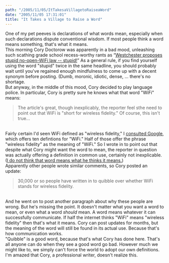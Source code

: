```yaml
---
path: "/2005/11/05/ItTakesaVillagetoRaiseaWord" 
date: "2005/11/05 17:31:01" 
title: "It Takes a Village to Raise a Word" 
---
```

One of my pet peeves is declarations of what words mean, especially when such declarations dispute conventional wisdom. If most people think a word means something, that's what it means.<br>This morning Cory Doctorow was apparently in a bad mood, unleashing such scathing grade school recess-worthy rants as <q><a href="http://www.boingboing.net/2005/11/05/westchester_proposes.html">Westchester proposes stupid no-open-WiFi law -- stupid!</a></q> As a general rule, if you find yourself using the word "stupid" twice in the same headline, you should probably wait until you've regained enough mindfulness to come up with a decent synonym before posting.  (Dumb, moronic, idiotic, dense, ... there's no shortage.<br>But anyway, in the middle of this mood, Cory decided to play language police. In particular, Cory is pretty sure he knows what that word "WiFi" means:<br><blockquote>The article's great, though inexplicably, the reporter feel sthe need to point out that WiFi is "short for wireless fidelity." Of course, this isn't true...</blockquote><br>Fairly certain I'd seen WiFi defined as "wireless fidelity," I <a href="http://www.google.com/search?q=define:wifi">consulted Google</a>, which offers ten defintions for "WiFi." Half of those offer the phrase "wireless fidelity" as the meaning of "WiFi." So I wrote in to point out that despite what Cory might want the word to mean, the reporter in question was actually offering a definition in common use, certainly not inexplicable. (<a href="http://www.imdb.com/title/tt0093779/quotes">I do not think that word means what he thinks it means.</a>)<br>Apparently other people wrote similar comments, so Cory posted an update:<br><blockquote>30,000 or so people have written in to quibble over whether WiFi stands for wireless fidelity.</blockquote><br>And he went on to post another paragraph about why these people are wrong. But he's missing the point. It doesn't matter what you want a word to mean, or even what a word *should* mean. A word means whatever it can successfully communicate. If half the internet thinks "WiFi" means "wireless fidelity" then that's what it means. Cory can post updates for months, but the meaning of the word will still be found in its actual use. Because that's how communication works.<br>"Quibble" is a good word, because that's what Cory has done here. That's all anyone can do when they see a good word go bad. However much we might like to, we simply can't force the world to adopt our own definitions. I'm amazed that Cory, a professional writer, doesn't realize this.